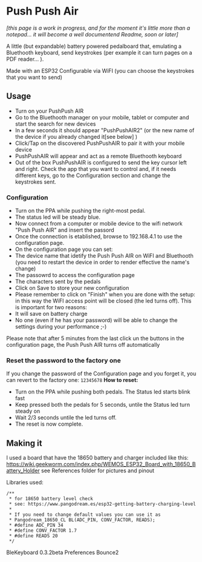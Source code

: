 # Push Push Air

_[this page is a work in progress, and for the moment it's little more than a notepad... it will become a well documentend Readme, soon or later]_

A little (but expandable) battery powered pedalboard that, emulating a Bluethooth keyboard, send keystrokes (per example it can turn pages on a PDF reader... ). 

Made with an ESP32
Configurable via WiFI (you can choose the keystrokes that you want to send)

## Usage ##
- Turn on your PushPush AIR
- Go to the Bluethooth manager on your mobile, tablet or computer and start the search for new devices
- In a few seconds it should appear "PushPushAIR2" (or the new name of the device if you already changed it[see below] )
- Click/Tap on the discovered PushPushAIR to pair it with your mobile device
- PushPushAIR will appear and act as a remote Bluethooth keyboard
- Out of the box PushPushAIR is configured to send the key cursor left and right. Check the app that you want to control and, if it needs different keys, go to the Configuration section and change the keystrokes sent.

### Configuration ###
- Turn on the PPA while pushing the right-most pedal.
- The status led will be steady blue.
- Now connect from a computer or mobile device to the wifi network "Push Push AIR" and insert the passord
- Once the connection is etablished, browse to 192.168.4.1 to use the configuration page.
- On the configuration page you can set:
 - The device name that idetify the Push Push AIR on WiFI and Bluethooth (you need to restart the device in order to render effective the name's change)
 - The passowrd to access the configuration page
 - The characters sent by the pedals
- Click on Save to store your new configuration
- Please remember to click on "Finish" when you are done with the setup: in this way the WiFI access point will be closed (the led turns off). This is important for two reasons:
 - It will save on battery charge
 - No one (even if he has your password) will be able to change the settings during your performance ;-)
 
Please note that after 5 minutes from the last click un the buttons in the configuration page, the Push Push AIR turns off automatically
 
### Reset the password to the factory one ###
 If you change the password of the Configuration page and you forget it, you can revert to the factory one: `12345678`
 **How to reset:**
 - Turn on the PPA while pushing both pedals. The Status led starts blink fast
 - Keep pressed both the pedals for 5 seconds, untile the Status led turn steady on
 - Wait 2/3 seconds untile the led turns off.
 - The reset is now complete. 
 
## Making it ##
I used a board that have the 18650 battery and charger included like this:
https://wiki.geekworm.com/index.php/WEMOS_ESP32_Board_with_18650_Battery_Holder
see References folder for pictures and pinout
 
 
Libraries used:
```
/**
 * for 18650 battery level check
 * see: https://www.pangodream.es/esp32-getting-battery-charging-level
 *  
 * If you need to change default values you can use it as
 * Pangodream_18650_CL BL(ADC_PIN, CONV_FACTOR, READS);
 * #define ADC_PIN 34
 * #define CONV_FACTOR 1.7
 * #define READS 20
 */
 ```
 
 BleKeyboard 0.3.2beta
 Preferences
 Bounce2